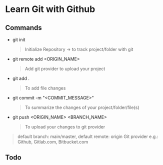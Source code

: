 # Learn Git with Github

## Commands

- git init
  > Initialize Repository -> to track project/folder with git
- git remote add <ORIGIN_NAME> <URL>
  > Add git provider to upload your project
- git add .
  > To add file changes
- git commit -m "<COMMIT_MESSAGE>"
  > To summarize the changes of your project/folder/file(s)
- git push <ORIGIN_NAME> <BRANCH_NAME>
  > To upload your changes to git provider

> default branch: main/master, default remote: origin
> Git provider e.g.: Github, Gitlab.com, Bitbucket.com

## Todo
